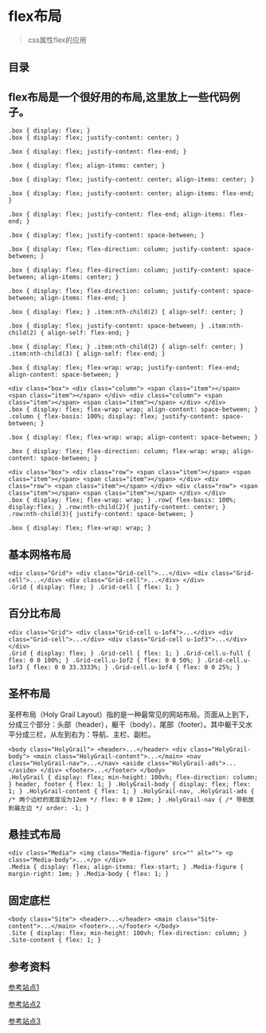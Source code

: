 # flex布局

> css属性flex的应用  

## 目录


## flex布局是一个很好用的布局,这里放上一些代码例子。

    .box { display: flex; } 
	.box { display: flex; justify-content: center; } 

	.box { display: flex; justify-content: flex-end; } 

	.box { display: flex; align-items: center; } 

	.box { display: flex; justify-content: center; align-items: center; } 

	.box { display: flex; justify-content: center; align-items: flex-end; } 

	.box { display: flex; justify-content: flex-end; align-items: flex-end; } 

	.box { display: flex; justify-content: space-between; } 

	.box { display: flex; flex-direction: column; justify-content: space-between; } 

	.box { display: flex; flex-direction: column; justify-content: space-between; align-items: center; } 

	.box { display: flex; flex-direction: column; justify-content: space-between; align-items: flex-end; } 

	.box { display: flex; } .item:nth-child(2) { align-self: center; } 

	.box { display: flex; justify-content: space-between; } .item:nth-child(2) { align-self: flex-end; } 

	.box { display: flex; } .item:nth-child(2) { align-self: center; } .item:nth-child(3) { align-self: flex-end; } 

	.box { display: flex; flex-wrap: wrap; justify-content: flex-end; align-content: space-between; } 

	<div class="box"> <div class="column"> <span class="item"></span> <span class="item"></span> </div> <div class="column"> <span class="item"></span> <span class="item"></span> </div> </div> 
	.box { display: flex; flex-wrap: wrap; align-content: space-between; } .column { flex-basis: 100%; display: flex; justify-content: space-between; } 

	.box { display: flex; flex-wrap: wrap; align-content: space-between; } 

	.box { display: flex; flex-direction: column; flex-wrap: wrap; align-content: space-between; } 

	<div class="box"> <div class="row"> <span class="item"></span> <span class="item"></span> <span class="item"></span> </div> <div class="row"> <span class="item"></span> </div> <div class="row"> <span class="item"></span> <span class="item"></span> </div> </div> 
	.box { display: flex; flex-wrap: wrap; } .row{ flex-basis: 100%; display:flex; } .row:nth-child(2){ justify-content: center; } .row:nth-child(3){ justify-content: space-between; } 

	.box { display: flex; flex-wrap: wrap; } 

## 基本网格布局  


	<div class="Grid"> <div class="Grid-cell">...</div> <div class="Grid-cell">...</div> <div class="Grid-cell">...</div> </div> 
	.Grid { display: flex; } .Grid-cell { flex: 1; }  

## 百分比布局  

	<div class="Grid"> <div class="Grid-cell u-1of4">...</div> <div class="Grid-cell">...</div> <div class="Grid-cell u-1of3">...</div> </div> 
	.Grid { display: flex; } .Grid-cell { flex: 1; } .Grid-cell.u-full { flex: 0 0 100%; } .Grid-cell.u-1of2 { flex: 0 0 50%; } .Grid-cell.u-1of3 { flex: 0 0 33.3333%; } .Grid-cell.u-1of4 { flex: 0 0 25%; } 

## 圣杯布局  
圣杯布局（Holy Grail Layout）指的是一种最常见的网站布局。页面从上到下，分成三个部分：头部（header），躯干（body），尾部（footer）。其中躯干又水平分成三栏，从左到右为：导航、主栏、副栏。  



	<body class="HolyGrail"> <header>...</header> <div class="HolyGrail-body"> <main class="HolyGrail-content">...</main> <nav class="HolyGrail-nav">...</nav> <aside class="HolyGrail-ads">...</aside> </div> <footer>...</footer> </body> 
	.HolyGrail { display: flex; min-height: 100vh; flex-direction: column; } header, footer { flex: 1; } .HolyGrail-body { display: flex; flex: 1; } .HolyGrail-content { flex: 1; } .HolyGrail-nav, .HolyGrail-ads { /* 两个边栏的宽度设为12em */ flex: 0 0 12em; } .HolyGrail-nav { /* 导航放到最左边 */ order: -1; } 


## 悬挂式布局  

	<div class="Media"> <img class="Media-figure" src="" alt=""> <p class="Media-body">...</p> </div> 
	.Media { display: flex; align-items: flex-start; } .Media-figure { margin-right: 1em; } .Media-body { flex: 1; } 


## 固定底栏

	<body class="Site"> <header>...</header> <main class="Site-content">...</main> <footer>...</footer> </body> 
	.Site { display: flex; min-height: 100vh; flex-direction: column; } .Site-content { flex: 1; } 



## 参考资料  

[参考站点1](http://makaidong.com/fan-fan/122_2461324.html)  

[参考站点2](http://www.runoob.com/w3cnote/flex-grammar.html)  

[参考站点3](http://www.ruanyifeng.com/blog/2015/07/flex-grammar.html?utm_source=tuicool)


